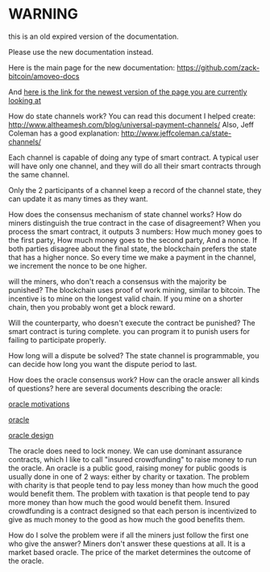 WARNING
========

this is an old expired version of the documentation.

Please use the new documentation instead. 

Here is the main page for the new documentation: https://github.com/zack-bitcoin/amoveo-docs 

And [here is the link for the newest version of the page you are currently looking at](https://github.com/zack-bitcoin/amoveo-docs/blob/master//design/questions.md)

How do state channels work?
You can read this document I helped create: http://www.altheamesh.com/blog/universal-payment-channels/
Also, Jeff Coleman has a good explanation: http://www.jeffcoleman.ca/state-channels/

Each channel is capable of doing any type of smart contract.
A typical user will have only one channel, and they will do all their smart contracts through the same channel.

Only the 2 participants of a channel keep a record of the channel state, they can update it as many times as they want.

How does the consensus mechanism of state channel works?
How do miners distinguish the true contract in the case of disagreement?
When you process the smart contract, it outputs 3 numbers:
How much money goes to the first party,
How much money goes to the second party,
And a nonce.
If both parties disagree about the final state, the blockchain prefers the state that has a higher nonce.
So every time we make a payment in the channel, we increment the nonce to be one higher.

will the miners, who don't reach a consensus with the majority be punished?
The blockchain uses proof of work mining, similar to bitcoin. The incentive is to mine on the longest valid chain.
If you mine on a shorter chain, then you probably wont get a block reward.

Will the counterparty, who doesn't execute the contract be punished?
The smart contract is turing complete. you can program it to punish users for failing to participate properly.

How long will a dispute be solved?
The state channel is programmable, you can decide how long you want the dispute period to last.


How does the oracle consensus work? How can the oracle answer all kinds of questions?
here are several documents describing the oracle:

[oracle motivations](oracle_motivations.md)

[oracle](oracle_simple.md)

[oracle design](oracle_design.md)

The oracle does need to lock money. We can use dominant assurance contracts, which I like to call "insured crowdfunding" to raise money to run the oracle.
An oracle is a public good, raising money for public goods is usually done in one of 2 ways: either by charity or taxation.
The problem with charity is that people tend to pay less money than how much the good would benefit them.
The problem with taxation is that people tend to pay more money than how much the good would benefit them.
Insured crowdfunding is a contract designed so that each person is incentivized to give as much money to the good as how much the good benefits them.

How do I solve the problem were if all the miners just follow the first one who give the answer?
Miners don't answer these questions at all. It is a market based oracle. The price of the market determines the outcome of the oracle.